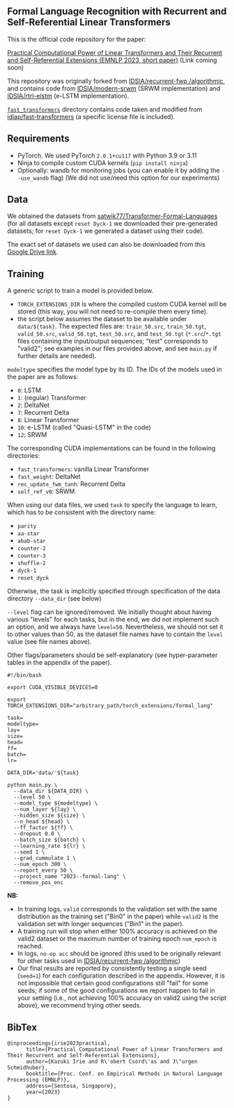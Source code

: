 ## Formal Language Recognition with Recurrent and Self-Referential Linear Transformers

This is the official code repository for the paper:

[Practical Computational Power of Linear Transformers and Their Recurrent and Self-Referential Extensions (EMNLP 2023, short paper)]() (Link coming soon)

This repository was originally forked from [IDSIA/recurrent-fwp
/algorithmic](https://github.com/IDSIA/recurrent-fwp/tree/master/algorithmic), and contains code from [IDSIA/modern-srwm](https://github.com/IDSIA/modern-srwm) (SRWM implementation) and [IDSIA/rtrl-elstm](https://github.com/IDSIA/rtrl-elstm) (e-LSTM implementation).

[`fast_transformers`](https://github.com/kazuki-irie/fwp-formal-lang--draft/tree/main/fast_transformers) directory contains code taken and modified from [idiap/fast-transformers](https://github.com/idiap/fast-transformers/tree/master/fast_transformers/causal_product) (a specific license file is included).

## Requirements
* PyTorch. We used PyTorch `2.0.1+cu117` with Python 3.9 or 3.11
* Ninja to compile custom CUDA kernels (`pip install ninja`)
* Optionally: wandb for monitoring jobs (you can enable it by adding the `--use_wandb` flag) (We did not use/need this option for our experiments)

## Data
We obtained the datasets from [satwik77/Transformer-Formal-Languages](https://github.com/satwik77/Transformer-Formal-Languages) (for all datasets except `reset Dyck-1` we downloaded their pre-generated datasets; for `reset Dyck-1` we generated a dataset using their code).

The exact set of datasets we used can also be downloaded from this [Google Drive link](https://drive.google.com/file/d/1eyNGFJpw4lJEbq5HAs4SseaVAg151apR/view?usp=sharing).

## Training
A generic script to train a model is provided below.

- `TORCH_EXTENSIONS_DIR` is where the compiled custom CUDA kernel will be stored (this way, you will not need to re-compile them every time).
- the script below assumes the dataset to be available under `data/${task}`. The expected files are: `train_50.src`,  `train_50.tgt`, `valid_50.src`,  `valid_50.tgt`, `test_50.src`, and `test_50.tgt` (`*.src`/`*.tgt` files containing the input/output sequences; "test" corresponds to "valid2"; see examples in our files provided above, and see `main.py` if further details are needed).

`modeltype` specifies the model type by its ID. 
The IDs of the models used in the paper are as follows:
* `0`: LSTM
* `1`: (regular) Transformer
* `2`: DeltaNet
* `7`: Recurrent Delta
* `8`: Linear Transformer
* `10`: e-LSTM (called "Quasi-LSTM" in the code)
* `12`: SRWM

The corresponding CUDA implementations can be found in the following directories:
* `fast_transformers`: vanilla Linear Transformer
* `fast_weight`: DeltaNet
* `rec_update_fwm_tanh`: Recurrent Delta
* `self_ref_v0`: SRWM

When using our data files, we used `task` to specify the language to learn, which has to be consistent with the directory name:
* `parity`
* `aa-star`
* `abab-star`
* `counter-2`
* `counter-3`
* `shuffle-2`
* `dyck-1`
* `reset_dyck`

Otherwise, the task is implicitly specified through specification of the data directory `--data_dir` (see below)

`--level` flag can be ignored/removed. We initially thought about having various "levels" for each tasks, but in the end, we did not implement such an option, and we always have `level=50`.
Nevertheless, we should not set it to other values than 50, as the dataset file names have to contain the `level` value (see file names above).

Other flags/parameters should be self-explanatory (see hyper-parameter tables in the appendix of the paper).

```
#!/bin/bash

export CUDA_VISIBLE_DEVICES=0

export TORCH_EXTENSIONS_DIR="arbitrary_path/torch_extensions/formal_lang"

task=
modeltype=
lay=
size=
head=
ff=
batch=
lr=

DATA_DIR='data/'${task}

python main.py \
  --data_dir ${DATA_DIR} \
  --level 50 \
  --model_type ${modeltype} \
  --num_layer ${lay} \
  --hidden_size ${size} \
  --n_head ${head} \
  --ff_factor ${ff} \
  --dropout 0.0 \
  --batch_size ${batch} \
  --learning_rate ${lr} \
  --seed 1 \
  --grad_cummulate 1 \
  --num_epoch 300 \
  --report_every 50 \
  --project_name "2023--formal-lang" \
  --remove_pos_enc
```

**NB:**
* In training logs, `valid` corresponds to the validation set with the same distribution as the training set ("Bin0" in the paper)
while `valid2` is the validation set with longer sequences ("Bin1" in the paper).
* A training run will stop when either 100% accuracy is achieved on the valid2 dataset or the maximum number of training epoch `num_epoch` is reached.
* In logs, `no-op acc` should be ignored (this used to be originally relevant for other tasks used in [IDSIA/recurrent-fwp
/algorithmic](https://github.com/IDSIA/recurrent-fwp/tree/master/algorithmic))
* Our final results are reported by consistently testing a single seed (`seed=1`) for each configuration described in the appendix.
However, it is not impossible that certain good configurations still "fail" for some seeds; if some of the good configurations we report happen to fail in your setting (i.e., not achieving 100% accuracy on valid2 using the script above), we recommend trying other seeds.

## BibTex
```
@inproceedings{irie2023practical,
      title={Practical Computational Power of Linear Transformers and Their Recurrent and Self-Referential Extensions}, 
      author={Kazuki Irie and R\'obert Csord\'as and J\"urgen Schmidhuber},
      booktitle={Proc. Conf. on Empirical Methods in Natural Language Processing (EMNLP)},
      address={Sentosa, Singapore},
      year={2023}
}
```
